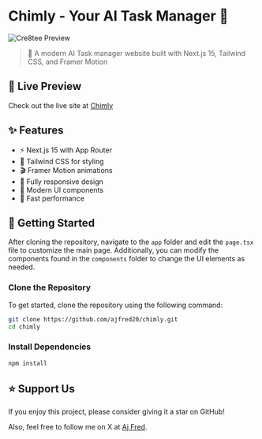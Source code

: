 # Chimly - Your AI Task Manager 🤖

![Cre8tee Preview](https://raw.githubusercontent.com/ajfred20/chimly/main/public/assets/preview.png)

> 🌟 A modern AI Task manager website built with Next.js 15, Tailwind CSS, and Framer Motion

## 🔴 Live Preview

Check out the live site at [Chimly](https://chimly.vercel.app)

## ✨ Features

- ⚡️ Next.js 15 with App Router
- 🎨 Tailwind CSS for styling
- 🎬 Framer Motion animations
- 📱 Fully responsive design
- 🌙 Modern UI components
- 🚀 Fast performance

## 🚀 Getting Started

After cloning the repository, navigate to the `app` folder and edit the `page.tsx` file to customize the main page. Additionally, you can modify the components found in the `components` folder to change the UI elements as needed.

### Clone the Repository

To get started, clone the repository using the following command:

```bash
git clone https://github.com/ajfred20/chimly.git
cd chimly
```

### Install Dependencies

```bash
npm install
```

## ⭐️ Support Us

If you enjoy this project, please consider giving it a star on GitHub!

Also, feel free to follow me on X at [Aj Fred](https://x.com/iamajfred_).
